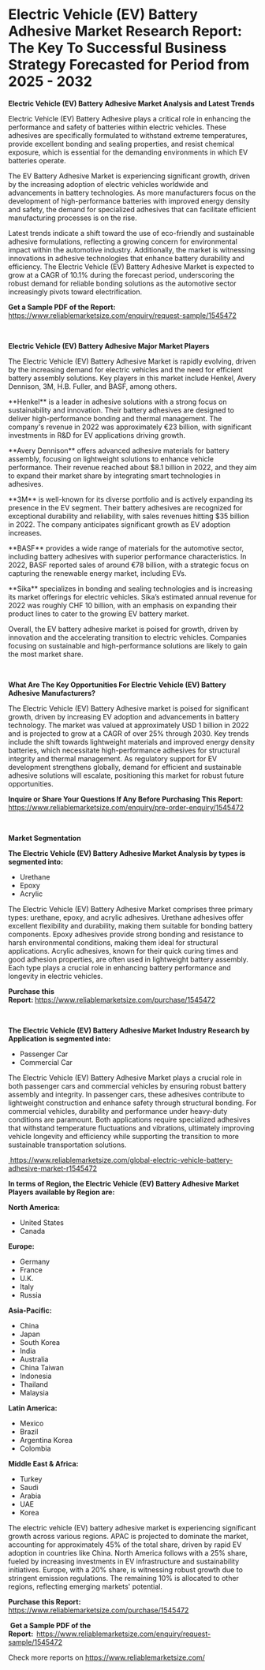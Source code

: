 <p><h1>Electric Vehicle (EV) Battery Adhesive Market Research Report: The Key To Successful Business Strategy Forecasted for Period from 2025 - 2032</h1></p><p><strong>Electric Vehicle (EV) Battery Adhesive Market Analysis and Latest Trends</strong></p>
<p><p>Electric Vehicle (EV) Battery Adhesive plays a critical role in enhancing the performance and safety of batteries within electric vehicles. These adhesives are specifically formulated to withstand extreme temperatures, provide excellent bonding and sealing properties, and resist chemical exposure, which is essential for the demanding environments in which EV batteries operate. </p><p>The EV Battery Adhesive Market is experiencing significant growth, driven by the increasing adoption of electric vehicles worldwide and advancements in battery technologies. As more manufacturers focus on the development of high-performance batteries with improved energy density and safety, the demand for specialized adhesives that can facilitate efficient manufacturing processes is on the rise. </p><p>Latest trends indicate a shift toward the use of eco-friendly and sustainable adhesive formulations, reflecting a growing concern for environmental impact within the automotive industry. Additionally, the market is witnessing innovations in adhesive technologies that enhance battery durability and efficiency. The Electric Vehicle (EV) Battery Adhesive Market is expected to grow at a CAGR of 10.1% during the forecast period, underscoring the robust demand for reliable bonding solutions as the automotive sector increasingly pivots toward electrification.</p></p>
<p><strong>Get a Sample PDF of the Report:&nbsp;</strong> <a href="https://www.reliablemarketsize.com/enquiry/request-sample/1545472?utm_campaign=3104&utm_medium=2&utm_source=Github&utm_content=ia&utm_term=02042025&utm_id=electric-vehicle-ev-battery-adhesive">https://www.reliablemarketsize.com/enquiry/request-sample/1545472</a></p>
<p>&nbsp;</p>
<p><strong>Electric Vehicle (EV) Battery Adhesive Major Market Players</strong></p>
<p><p>The Electric Vehicle (EV) Battery Adhesive Market is rapidly evolving, driven by the increasing demand for electric vehicles and the need for efficient battery assembly solutions. Key players in this market include Henkel, Avery Dennison, 3M, H.B. Fuller, and BASF, among others.</p><p>**Henkel** is a leader in adhesive solutions with a strong focus on sustainability and innovation. Their battery adhesives are designed to deliver high-performance bonding and thermal management. The company's revenue in 2022 was approximately €23 billion, with significant investments in R&D for EV applications driving growth.</p><p>**Avery Dennison** offers advanced adhesive materials for battery assembly, focusing on lightweight solutions to enhance vehicle performance. Their revenue reached about $8.1 billion in 2022, and they aim to expand their market share by integrating smart technologies in adhesives.</p><p>**3M** is well-known for its diverse portfolio and is actively expanding its presence in the EV segment. Their battery adhesives are recognized for exceptional durability and reliability, with sales revenues hitting $35 billion in 2022. The company anticipates significant growth as EV adoption increases.</p><p>**BASF** provides a wide range of materials for the automotive sector, including battery adhesives with superior performance characteristics. In 2022, BASF reported sales of around €78 billion, with a strategic focus on capturing the renewable energy market, including EVs.</p><p>**Sika** specializes in bonding and sealing technologies and is increasing its market offerings for electric vehicles. Sika’s estimated annual revenue for 2022 was roughly CHF 10 billion, with an emphasis on expanding their product lines to cater to the growing EV battery market.</p><p>Overall, the EV battery adhesive market is poised for growth, driven by innovation and the accelerating transition to electric vehicles. Companies focusing on sustainable and high-performance solutions are likely to gain the most market share.</p></p>
<p>&nbsp;</p>
<p><strong>What Are The Key Opportunities For Electric Vehicle (EV) Battery Adhesive Manufacturers?</strong></p>
<p><p>The Electric Vehicle (EV) Battery Adhesive market is poised for significant growth, driven by increasing EV adoption and advancements in battery technology. The market was valued at approximately USD 1 billion in 2022 and is projected to grow at a CAGR of over 25% through 2030. Key trends include the shift towards lightweight materials and improved energy density batteries, which necessitate high-performance adhesives for structural integrity and thermal management. As regulatory support for EV development strengthens globally, demand for efficient and sustainable adhesive solutions will escalate, positioning this market for robust future opportunities.</p></p>
<p><strong>Inquire or Share Your Questions If Any Before Purchasing This Report:</strong> <a href="https://www.reliablemarketsize.com/enquiry/pre-order-enquiry/1545472?utm_campaign=3104&utm_medium=2&utm_source=Github&utm_content=ia&utm_term=02042025&utm_id=electric-vehicle-ev-battery-adhesive">https://www.reliablemarketsize.com/enquiry/pre-order-enquiry/1545472</a></p>
<p>&nbsp;</p>
<p><strong>Market Segmentation</strong></p>
<p><strong>The Electric Vehicle (EV) Battery Adhesive Market Analysis by types is segmented into:</strong></p>
<p><ul><li>Urethane</li><li>Epoxy</li><li>Acrylic</li></ul></p>
<p><p>The Electric Vehicle (EV) Battery Adhesive Market comprises three primary types: urethane, epoxy, and acrylic adhesives. Urethane adhesives offer excellent flexibility and durability, making them suitable for bonding battery components. Epoxy adhesives provide strong bonding and resistance to harsh environmental conditions, making them ideal for structural applications. Acrylic adhesives, known for their quick curing times and good adhesion properties, are often used in lightweight battery assembly. Each type plays a crucial role in enhancing battery performance and longevity in electric vehicles.</p></p>
<p><strong>Purchase this Report:&nbsp;</strong><a href="https://www.reliablemarketsize.com/purchase/1545472?utm_campaign=3104&utm_medium=2&utm_source=Github&utm_content=ia&utm_term=02042025&utm_id=electric-vehicle-ev-battery-adhesive">https://www.reliablemarketsize.com/purchase/1545472</a></p>
<p>&nbsp;</p>
<p><strong>The Electric Vehicle (EV) Battery Adhesive Market Industry Research by Application is segmented into:</strong></p>
<p><ul><li>Passenger Car</li><li>Commercial Car</li></ul></p>
<p><p>The Electric Vehicle (EV) Battery Adhesive Market plays a crucial role in both passenger cars and commercial vehicles by ensuring robust battery assembly and integrity. In passenger cars, these adhesives contribute to lightweight construction and enhance safety through structural bonding. For commercial vehicles, durability and performance under heavy-duty conditions are paramount. Both applications require specialized adhesives that withstand temperature fluctuations and vibrations, ultimately improving vehicle longevity and efficiency while supporting the transition to more sustainable transportation solutions.</p></p>
<p><a href="https://www.reliablemarketsize.com/global-electric-vehicle-battery-adhesive-market-r1545472?utm_campaign=3104&utm_medium=2&utm_source=Github&utm_content=ia&utm_term=02042025&utm_id=electric-vehicle-ev-battery-adhesive">&nbsp;https://www.reliablemarketsize.com/global-electric-vehicle-battery-adhesive-market-r1545472</a></p>
<p><strong>In terms of Region, the Electric Vehicle (EV) Battery Adhesive Market Players available by Region are:</strong></p>
<p>
    <p> <strong> North America: </strong>
        <ul>
            <li>United States</li>
            <li>Canada</li>
        </ul>
        </p> 
    <p> <strong> Europe: </strong>
        <ul>
            <li>Germany</li>
            <li>France</li>
            <li>U.K.</li>
            <li>Italy</li>
            <li>Russia</li>
        </ul>
        </p> 
    <p> <strong> Asia-Pacific: </strong>
        <ul>
            <li>China</li>
            <li>Japan</li>
            <li>South Korea</li>
            <li>India</li>
            <li>Australia</li>
            <li>China Taiwan</li>
            <li>Indonesia</li>
            <li>Thailand</li>
            <li>Malaysia</li>
        </ul>
        </p> 
    <p> <strong> Latin America: </strong>
        <ul>
            <li>Mexico</li>
            <li>Brazil</li>
            <li>Argentina Korea</li>
            <li>Colombia</li>
        </ul>
        </p> 
    <p> <strong> Middle East & Africa: </strong>
        <ul>
            <li>Turkey</li>
            <li>Saudi</li>
            <li>Arabia</li>
            <li>UAE</li>
            <li>Korea</li>
        </ul>
    </p>
    </p>
<p><p>The electric vehicle (EV) battery adhesive market is experiencing significant growth across various regions. APAC is projected to dominate the market, accounting for approximately 45% of the total share, driven by rapid EV adoption in countries like China. North America follows with a 25% share, fueled by increasing investments in EV infrastructure and sustainability initiatives. Europe, with a 20% share, is witnessing robust growth due to stringent emission regulations. The remaining 10% is allocated to other regions, reflecting emerging markets' potential.</p></p>
<p><strong>Purchase this Report: </strong><a href="https://www.reliablemarketsize.com/purchase/1545472?utm_campaign=3104&utm_medium=2&utm_source=Github&utm_content=ia&utm_term=02042025&utm_id=electric-vehicle-ev-battery-adhesive">https://www.reliablemarketsize.com/purchase/1545472</a></p>
<p>&nbsp;<strong>Get a Sample PDF of the Report:&nbsp;&nbsp;</strong><a href="https://www.reliablemarketsize.com/enquiry/request-sample/1545472?utm_campaign=3104&utm_medium=2&utm_source=Github&utm_content=ia&utm_term=02042025&utm_id=electric-vehicle-ev-battery-adhesive">https://www.reliablemarketsize.com/enquiry/request-sample/1545472</a></p>
<p><strong></strong></p>
<p>Check more reports on <a href="https://www.reliablemarketsize.com/?utm_campaign=3104&utm_medium=2&utm_source=Github&utm_content=ia&utm_term=02042025&utm_id=electric-vehicle-ev-battery-adhesive">https://www.reliablemarketsize.com/</a></p>